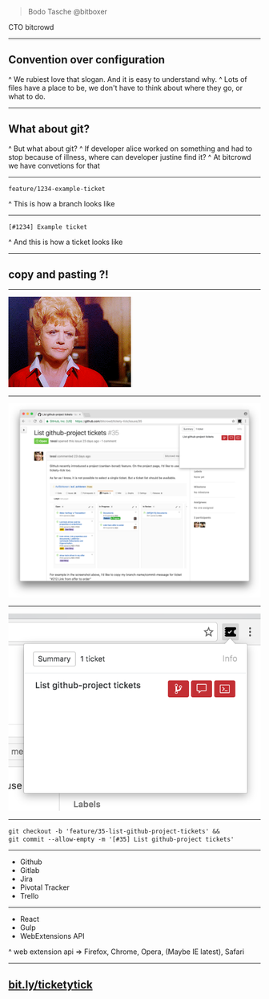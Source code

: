 
> Bodo Tasche
> @bitboxer

CTO bitcrowd

---

## Convention over configuration

^ We rubiest love that slogan. And
it is easy to understand why.
^ Lots of files have a place to be,
we don't have to think about where
they go, or what to do.

---

## What about git?

^ But what about git?
^ If developer alice worked on something
and had to stop because of illness,
where can developer justine find it?
^ At bitcrowd we have convetions for that

---

```
feature/1234-example-ticket
```

^ This is how a branch looks like

---

```
[#1234] Example ticket
```

^ And this is how a ticket looks like

---

## copy and pasting ?!

---

![fit](images/no.gif)

---

![fit](images/browser.png)

---

![fit](images/tickety-tick.png)

---

```
git checkout -b 'feature/35-list-github-project-tickets' &&
git commit --allow-empty -m '[#35] List github-project tickets'
```

---

* Github
* Gitlab
* Jira
* Pivotal Tracker
* Trello

---

* React
* Gulp
* WebExtensions API

^ web extension api => Firefox, Chrome, Opera, (Maybe IE latest), Safari

---

## [bit.ly/ticketytick](http://bit.ly/ticketytick)
